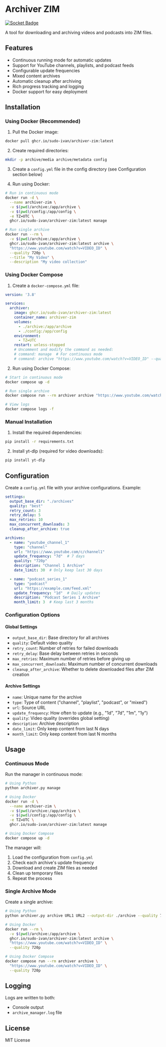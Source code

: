 # Archiver ZIM

[![Socket Badge](https://socket.dev/api/badge/pypi/package/archiver-zim/0.2.0?artifact_id=tar-gz)](https://socket.dev/pypi/package/archiver-zim/overview/0.2.0/tar-gz)

A tool for downloading and archiving videos and podcasts into ZIM files.

## Features

- Continuous running mode for automatic updates
- Support for YouTube channels, playlists, and podcast feeds
- Configurable update frequencies
- Mixed content archives
- Automatic cleanup after archiving
- Rich progress tracking and logging
- Docker support for easy deployment

## Installation

### Using Docker (Recommended)

1. Pull the Docker image:
```bash
docker pull ghcr.io/sudo-ivan/archiver-zim:latest
```

2. Create required directories:
```bash
mkdir -p archive/media archive/metadata config
```

3. Create a `config.yml` file in the config directory (see Configuration section below)

4. Run using Docker:
```bash
# Run in continuous mode
docker run -d \
  --name archiver-zim \
  -v $(pwd)/archive:/app/archive \
  -v $(pwd)/config:/app/config \
  -e TZ=UTC \
  ghcr.io/sudo-ivan/archiver-zim:latest manage

# Run single archive
docker run --rm \
  -v $(pwd)/archive:/app/archive \
  ghcr.io/sudo-ivan/archiver-zim:latest archive \
  "https://www.youtube.com/watch?v=VIDEO_ID" \
  --quality 720p \
  --title "My Video" \
  --description "My video collection"
```

### Using Docker Compose

1. Create a `docker-compose.yml` file:
```yaml
version: '3.8'

services:
  archiver:
    image: ghcr.io/sudo-ivan/archiver-zim:latest
    container_name: archiver-zim
    volumes:
      - ./archive:/app/archive
      - ./config:/app/config
    environment:
      - TZ=UTC
    restart: unless-stopped
    # Uncomment and modify the command as needed:
    # command: manage  # For continuous mode
    # command: archive "https://www.youtube.com/watch?v=VIDEO_ID" --quality 720p  # For single archive
```

2. Run using Docker Compose:
```bash
# Start in continuous mode
docker compose up -d

# Run single archive
docker compose run --rm archiver archive "https://www.youtube.com/watch?v=VIDEO_ID" --quality 720p

# View logs
docker compose logs -f
```

### Manual Installation

1. Install the required dependencies:
```bash
pip install -r requirements.txt
```

2. Install yt-dlp (required for video downloads):
```bash
pip install yt-dlp
```

## Configuration

Create a `config.yml` file with your archive configurations. Example:

```yaml
settings:
  output_base_dir: "./archives"
  quality: "best"
  retry_count: 3
  retry_delay: 5
  max_retries: 10
  max_concurrent_downloads: 3
  cleanup_after_archive: true

archives:
  - name: "youtube_channel_1"
    type: "channel"
    url: "https://www.youtube.com/c/channel1"
    update_frequency: "7d"  # 7 days
    quality: "720p"
    description: "Channel 1 Archive"
    date_limit: 30  # Only keep last 30 days

  - name: "podcast_series_1"
    type: "podcast"
    url: "https://example.com/feed.xml"
    update_frequency: "1d"  # Daily updates
    description: "Podcast Series 1 Archive"
    month_limit: 3  # Keep last 3 months
```

### Configuration Options

#### Global Settings
- `output_base_dir`: Base directory for all archives
- `quality`: Default video quality
- `retry_count`: Number of retries for failed downloads
- `retry_delay`: Base delay between retries in seconds
- `max_retries`: Maximum number of retries before giving up
- `max_concurrent_downloads`: Maximum number of concurrent downloads
- `cleanup_after_archive`: Whether to delete downloaded files after ZIM creation

#### Archive Settings
- `name`: Unique name for the archive
- `type`: Type of content ("channel", "playlist", "podcast", or "mixed")
- `url`: Source URL
- `update_frequency`: How often to update (e.g., "1d", "7d", "1m", "1y")
- `quality`: Video quality (overrides global setting)
- `description`: Archive description
- `date_limit`: Only keep content from last N days
- `month_limit`: Only keep content from last N months

## Usage

### Continuous Mode

Run the manager in continuous mode:
```bash
# Using Python
python archiver.py manage

# Using Docker
docker run -d \
  --name archiver-zim \
  -v $(pwd)/archive:/app/archive \
  -v $(pwd)/config:/app/config \
  -e TZ=UTC \
  ghcr.io/sudo-ivan/archiver-zim:latest manage

# Using Docker Compose
docker compose up -d
```

The manager will:
1. Load the configuration from `config.yml`
2. Check each archive's update frequency
3. Download and create ZIM files as needed
4. Clean up temporary files
5. Repeat the process

### Single Archive Mode

Create a single archive:
```bash
# Using Python
python archiver.py archive URL1 URL2 --output-dir ./archive --quality 720p

# Using Docker
docker run --rm \
  -v $(pwd)/archive:/app/archive \
  ghcr.io/sudo-ivan/archiver-zim:latest archive \
  "https://www.youtube.com/watch?v=VIDEO_ID" \
  --quality 720p

# Using Docker Compose
docker compose run --rm archiver archive \
  "https://www.youtube.com/watch?v=VIDEO_ID" \
  --quality 720p
```

## Logging

Logs are written to both:
- Console output
- `archive_manager.log` file

## License

MIT License